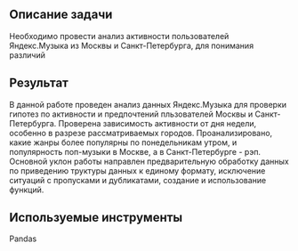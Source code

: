 <article class="markdown-body entry-content container-lg" itemprop="text">
  <h2 dir="auto">
  Описание задачи</h2>
  <p dir="auto">Необходимо провести анализ активности пользователей Яндекс.Музыка из Москвы и Санкт-Петербурга, для понимания различий</p>
  <h2 dir="auto">
   Результат</h2>
<p dir="auto">
  В данной работе проведен анализ данных Яндекс.Музыка для проверки гипотез по активности и предпочтений пльзователей Москвы и Санкт-Петербурга. Проверена зависимость активности от дня недели, особенно в разрезе рассматриваемых городов. Проанализировано, какие жанры более популярны по понедельникам утром, и популярность поп-музыки в Москве, а в Санкт-Петербурге - рэп. Основной уклон работы направлен предварительную обработку данных по приведению труктуры данных к единому формату, исключение ситуаций с пропусками и дубликатами, создание и использование функций.</p>
  <h2 dir="auto">
<h2 dir="auto">
 Используемые инструменты</h2>
<p dir="auto">Pandas</p>
</article>
